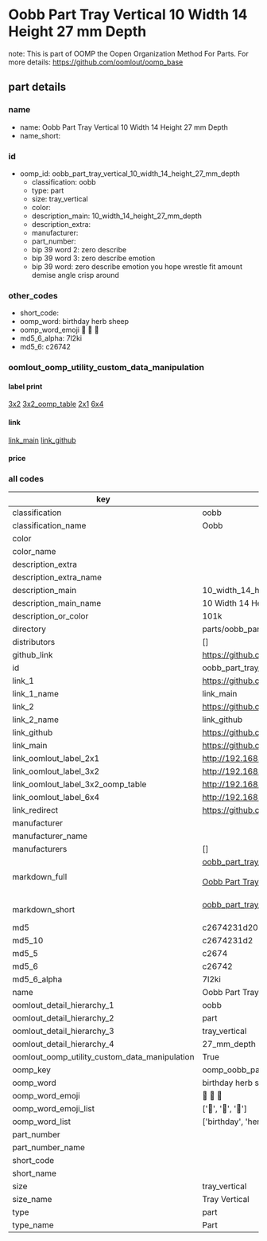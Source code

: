 # Oobb Part Tray Vertical 10 Width 14 Height 27 mm Depth  

note: This is part of OOMP the Oopen Organization Method For Parts. For more details: https://github.com/oomlout/oomp_base

##  part details
  







### name
* name: Oobb Part Tray Vertical 10 Width 14 Height 27 mm Depth
* name_short: 
### id
* oomp_id: oobb_part_tray_vertical_10_width_14_height_27_mm_depth
  * classification: oobb
  * type: part
  * size: tray_vertical
  * color: 
  * description_main: 10_width_14_height_27_mm_depth
  * description_extra: 
  * manufacturer: 
  * part_number: 
  * bip 39 word 2: zero describe
  * bip 39 word 3: zero describe emotion
  * bip 39 word: zero describe emotion you hope wrestle fit amount demise angle crisp around

### other_codes
* short_code: 
* oomp_word: birthday herb sheep
* oomp_word_emoji :birthday: :herb: :sheep:
* md5_6_alpha: 7l2ki
* md5_6: c26742






### oomlout_oomp_utility_custom_data_manipulation
#### label print
[3x2](http://192.168.1.245:1112/?label=oomp%207l2ki)
[3x2_oomp_table](http://192.168.1.108:1112/?label=oomp%207l2ki)
[2x1](http://192.168.1.242:1112/?label=oomp%207l2ki)
[6x4](http://192.168.1.55:1112/?label=oomp%207l2ki)    

#### link

[link_main](https://github.com/oomlout/oomlout_oomp_version_1_messy/tree/main/parts/oobb_part_tray_vertical_10_width_14_height_27_mm_depth) [link_github](https://github.com/oomlout/oomlout_oomp_version_1_messy/tree/main/parts/oobb_part_tray_vertical_10_width_14_height_27_mm_depth)                             

#### price







### all codes 
| key | value |  
| --- | --- |  
| classification | oobb |  
| classification_name | Oobb |  
| color |  |  
| color_name |  |  
| description_extra |  |  
| description_extra_name |  |  
| description_main | 10_width_14_height_27_mm_depth |  
| description_main_name | 10 Width 14 Height 27 mm Depth |  
| description_or_color | 101k |  
| directory | parts/oobb_part_tray_vertical_10_width_14_height_27_mm_depth |  
| distributors | [] |  
| github_link | https://github.com/oomlout/oomlout_oomp_part_src/tree/main/parts/oobb_part_tray_vertical_10_width_14_height_27_mm_depth |  
| id | oobb_part_tray_vertical_10_width_14_height_27_mm_depth |  
| link_1 | https://github.com/oomlout/oomlout_oomp_version_1_messy/tree/main/parts/oobb_part_tray_vertical_10_width_14_height_27_mm_depth |  
| link_1_name | link_main |  
| link_2 | https://github.com/oomlout/oomlout_oomp_version_1_messy/tree/main/parts/oobb_part_tray_vertical_10_width_14_height_27_mm_depth |  
| link_2_name | link_github |  
| link_github | https://github.com/oomlout/oomlout_oomp_version_1_messy/tree/main/parts/oobb_part_tray_vertical_10_width_14_height_27_mm_depth |  
| link_main | https://github.com/oomlout/oomlout_oomp_version_1_messy/tree/main/parts/oobb_part_tray_vertical_10_width_14_height_27_mm_depth |  
| link_oomlout_label_2x1 | http://192.168.1.242:1112/?label=oomp%207l2ki |  
| link_oomlout_label_3x2 | http://192.168.1.245:1112/?label=oomp%207l2ki |  
| link_oomlout_label_3x2_oomp_table | http://192.168.1.108:1112/?label=oomp%207l2ki |  
| link_oomlout_label_6x4 | http://192.168.1.55:1112/?label=oomp%207l2ki |  
| link_redirect | https://github.com/oomlout/oomlout_oomp_version_1_messy/tree/main/parts/oobb_part_tray_vertical_10_width_14_height_27_mm_depth |  
| manufacturer |  |  
| manufacturer_name |  |  
| manufacturers | [] |  
| markdown_full | [oobb_part_tray_vertical_10_width_14_height_27_mm_depth](none)<br>[](none)<br>[Oobb Part Tray Vertical 10 Width 14 Height 27 Mm Depth](none)<br><br> |  
| markdown_short | [oobb_part_tray_vertical_10_width_14_height_27_mm_depth](none)<br><br> |  
| md5 | c2674231d2080afbf936bff2918ee7fd |  
| md5_10 | c2674231d2 |  
| md5_5 | c2674 |  
| md5_6 | c26742 |  
| md5_6_alpha | 7l2ki |  
| name | Oobb Part Tray Vertical 10 Width 14 Height 27 mm Depth |  
| oomlout_detail_hierarchy_1 | oobb |  
| oomlout_detail_hierarchy_2 | part |  
| oomlout_detail_hierarchy_3 | tray_vertical |  
| oomlout_detail_hierarchy_4 | 27_mm_depth |  
| oomlout_oomp_utility_custom_data_manipulation | True |  
| oomp_key | oomp_oobb_part_tray_vertical_10_width_14_height_27_mm_depth |  
| oomp_word | birthday herb sheep |  
| oomp_word_emoji | :birthday: :herb: :sheep: |  
| oomp_word_emoji_list | [':birthday:', ':herb:', ':sheep:'] |  
| oomp_word_list | ['birthday', 'herb', 'sheep'] |  
| part_number |  |  
| part_number_name |  |  
| short_code |  |  
| short_name |  |  
| size | tray_vertical |  
| size_name | Tray Vertical |  
| type | part |  
| type_name | Part |  
